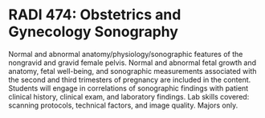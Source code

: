 # RADI 474: Obstetrics and Gynecology Sonography

Normal and abnormal anatomy/physiology/sonographic features of the nongravid and gravid female pelvis. Normal and abnormal fetal growth and anatomy, fetal well-being, and sonographic measurements associated with the second and third trimesters of pregnancy are included in the content. Students will engage in correlations of sonographic findings with patient clinical history, clinical exam, and laboratory findings. Lab skills covered: scanning protocols, technical factors, and image quality. Majors only.